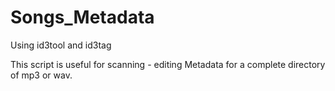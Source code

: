 # Songs_Metadata

Using id3tool and id3tag

This script is useful for scanning - editing Metadata for a complete directory of mp3 or wav.

